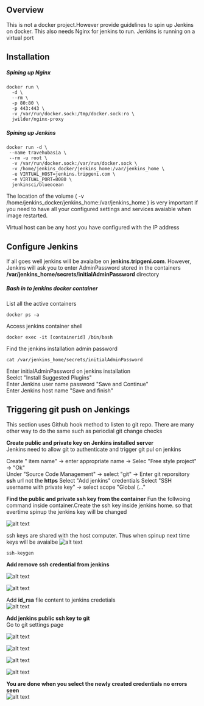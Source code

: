 ## Overview
This is not a docker project.However provide guidelines to spin up Jenkins on docker. This also needs Nginx for jenkins to run. Jenkins is running on a virtual port

## Installation
##### Spining up Nginx
```
docker run \
  -d \
  --rm \
  -p 80:80 \
  -p 443:443 \
  -v /var/run/docker.sock:/tmp/docker.sock:ro \
  jwilder/nginx-proxy
  ```
##### Spining up Jenkins
```
docker run -d \
 --name travehubasia \
 --rm -u root \
  -v /var/run/docker.sock:/var/run/docker.sock \
  -v /home/jenkins_docker/jenkins_home:/var/jenkins_home \
  -e VIRTUAL_HOST=jenkins.tripgeni.com \
  -e VIRTUAL_PORT=8080 \
  jenkinsci/blueocean
````
The location of the volume ( -v /home/jenkins_docker/jenkins_home:/var/jenkins_home \) is very important if you need to have all your configured settings and services avaiable when image restarted. 

Virtual host can be any host you have configured with the IP address

## Configure Jenkins
If all goes well jenkins will be avaialbe on **jenkins.tripgeni.com**. However, Jenkins will ask you to enter AdminPassword stored in the containers **/var/jenkins_home/secrets/initialAdminPassword** directory

##### Bash in to jenkins docker container
List all the active containers
```
docker ps -a
```
Access jenkins container shell
```
docker exec -it [containerid] /bin/bash
```
Find the jenkins installation admin password
```
cat /var/jenkins_home/secrets/initialAdminPassword
```
Enter initialAdminPassword on jenkins installation  
Seelct "Install Suggested Plugins"  
Enter Jenkins user name password "Save and Continue"  
Enter Jenkins host name "Save and finish"  

## Triggering git push on Jenkings
This section uses Github hook method to listen to git repo. There are many other way to do the same such as periodial git change checks

**Create public and private key on Jenkins installed server**  
Jenkins need to allow git to authenticate and trigger git pul on jenkins

Create " item name" -> enter appropriate name -> Selec "Free style project" -> "Ok"  
Under "Source Code Management" -> select "git" -> Enter git reporsitory **ssh** url not the **https**
Select "Add jenkins" credentials
Select "SSH username with private key" -> select scope "Global (..."

**Find the public and private ssh key from the container**
Fun the follwoing command inside container.Create the ssh key inside jenkins home. so that evertime spinup the jenkins key will be changed

![alt text](https://github.com/nadeeravista/jenkins_on_docker/blob/master/images/ssh-key-create-inside-container-and-on-shared-volume.png) 

ssh keys are shared with the host computer. Thus when spinup next time keys will be avaialbe
![alt text](https://github.com/nadeeravista/jenkins_on_docker/blob/master/images/ssh-key-is-shared-with-the-host.png)  


```
ssh-keygen
```

**Add remove ssh credential from jenkins**  

![alt text](https://github.com/nadeeravista/jenkins_on_docker/blob/master/images/jenkins-find-credetntials.png)


![alt text](https://github.com/nadeeravista/jenkins_on_docker/blob/master/images/jenkins-add-credetntials.png)


Add **id_rsa** file content to jenkins credetials  
![alt text](https://github.com/nadeeravista/jenkins_on_docker/blob/master/images/add-private-key-to-jenkins.png)

**Add jenkins public ssh key to git**  
Go to git settings page

![alt text](https://github.com/nadeeravista/jenkins_on_docker/blob/master/images/ssh-public-key-adding-to-git-0.png)

![alt text](https://github.com/nadeeravista/jenkins_on_docker/blob/master/images/ssh-public-key-adding-to-git-1.png)

![alt text](https://github.com/nadeeravista/jenkins_on_docker/blob/master/images/ssh-public-key-adding-to-git-2.png)

![alt text](https://github.com/nadeeravista/jenkins_on_docker/blob/master/images/ssh-public-key-adding-to-git-3.png)

**You are done when you select the newly created credentials no errors seen**  
![alt text](https://github.com/nadeeravista/jenkins_on_docker/blob/master/images/no-errors-jenkins-git-ok.png)




